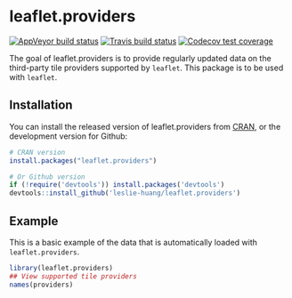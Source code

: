 # leaflet.providers

<!-- badges: start -->
[![AppVeyor build status](https://ci.appveyor.com/api/projects/status/github/leslie-huang/leaflet.providers?branch=master&svg=true)](https://ci.appveyor.com/project/leslie-huang/leaflet.providers)
[![Travis build status](https://travis-ci.org/leslie-huang/leaflet.providers.svg?branch=master)](https://travis-ci.org/leslie-huang/leaflet.providers)
[![Codecov test coverage](https://codecov.io/gh/leslie-huang/leaflet.providers/branch/master/graph/badge.svg)](https://codecov.io/gh/leslie-huang/leaflet.providers?branch=master)
<!-- badges: end -->

The goal of leaflet.providers is to provide regularly updated data on the third-party tile providers supported by `leaflet`. This package is to be used with `leaflet`.

## Installation

You can install the released version of leaflet.providers from [CRAN](https://CRAN.R-project.org), or the development version for Github:

``` r
# CRAN version
install.packages("leaflet.providers")

# Or Github version
if (!require('devtools')) install.packages('devtools')
devtools::install_github('leslie-huang/leaflet.providers')
```

## Example

This is a basic example of the data that is automatically loaded with `leaflet.providers`.

``` r
library(leaflet.providers)
## View supported tile providers
names(providers)
```

